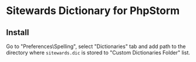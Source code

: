Sitewards Dictionary for PhpStorm
===========================

Install
-------
Go to "Preferences\Spelling", select "Dictionaries" tab and add path to the directory where `sitewards.dic` is stored to "Custom Dictionaries Folder" list.
